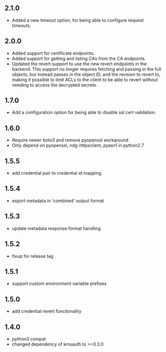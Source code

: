 ## 2.1.0

* Added a new timeout option, for being able to configure request timeouts.

## 2.0.0

* Added support for certificate endpoints.
* Added support for getting and listing CAs from the CA endpoints.
* Updated the revert support to use the new revert endpoints in the backend. This support no longer requires fetching and passing in the full objects, but instead passes in the object ID, and the revision to revert to, making it possible to limit ACLs to the client to be able to revert without needing to access the decrypted secrets.

## 1.7.0

* Add a configuration option for being able to disable ssl cert validation.

## 1.6.0

* Require newer boto3 and remove pyopenssl workaround
* Only depend on pyopenssl, ndg-httpsclient, pyasn1 in python2.7

## 1.5.5

* add credential pair to credential id mapping

## 1.5.4

* export metadata in 'combined' output format

## 1.5.3

* update metadata response format handling

## 1.5.2

* fixup for release tag

## 1.5.1

* support custom environment variable prefixes

## 1.5.0

* add credential revert functionality

## 1.4.0

* python3 compat
* changed dependency of kmsauth to >=0.3.0
